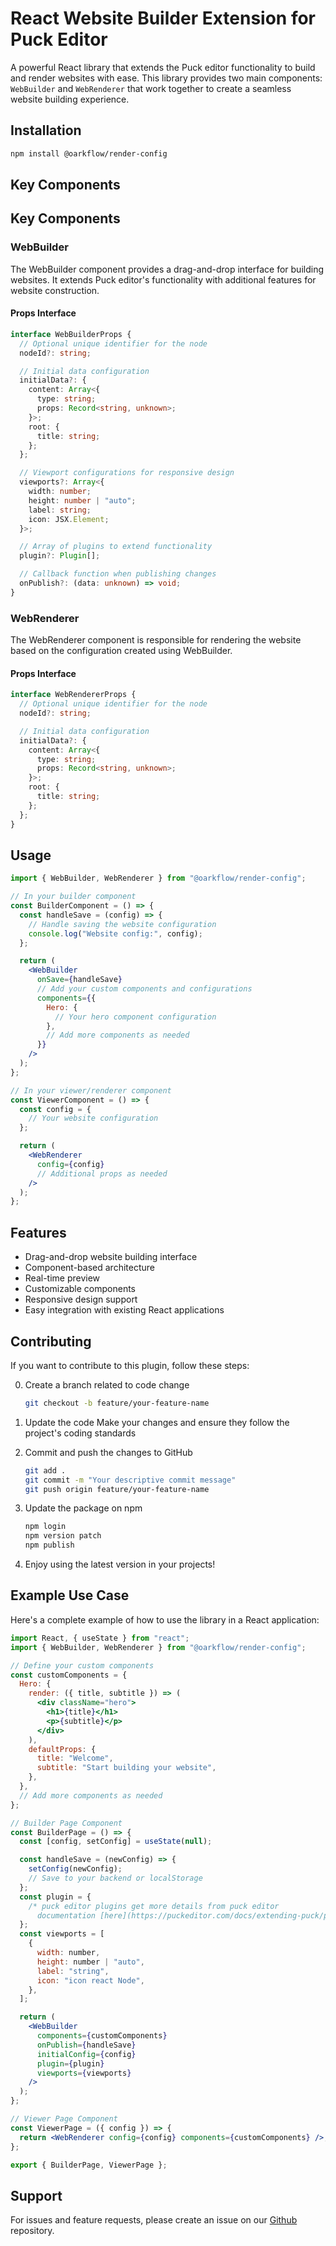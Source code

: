 # React Website Builder Extension for Puck Editor

A powerful React library that extends the Puck editor functionality to build and render websites with ease. This library provides two main components: `WebBuilder` and `WebRenderer` that work together to create a seamless website building experience.

## Installation

```bash
npm install @oarkflow/render-config
```

## Key Components

## Key Components

### WebBuilder

The WebBuilder component provides a drag-and-drop interface for building websites. It extends Puck editor's functionality with additional features for website construction.

#### Props Interface

```typescript
interface WebBuilderProps {
  // Optional unique identifier for the node
  nodeId?: string;

  // Initial data configuration
  initialData?: {
    content: Array<{
      type: string;
      props: Record<string, unknown>;
    }>;
    root: {
      title: string;
    };
  };

  // Viewport configurations for responsive design
  viewports?: Array<{
    width: number;
    height: number | "auto";
    label: string;
    icon: JSX.Element;
  }>;

  // Array of plugins to extend functionality
  plugin?: Plugin[];

  // Callback function when publishing changes
  onPublish?: (data: unknown) => void;
}
```

### WebRenderer

The WebRenderer component is responsible for rendering the website based on the configuration created using WebBuilder.

#### Props Interface

```typescript
interface WebRendererProps {
  // Optional unique identifier for the node
  nodeId?: string;

  // Initial data configuration
  initialData?: {
    content: Array<{
      type: string;
      props: Record<string, unknown>;
    }>;
    root: {
      title: string;
    };
  };
}
```

## Usage

```jsx
import { WebBuilder, WebRenderer } from "@oarkflow/render-config";

// In your builder component
const BuilderComponent = () => {
  const handleSave = (config) => {
    // Handle saving the website configuration
    console.log("Website config:", config);
  };

  return (
    <WebBuilder
      onSave={handleSave}
      // Add your custom components and configurations
      components={{
        Hero: {
          // Your hero component configuration
        },
        // Add more components as needed
      }}
    />
  );
};

// In your viewer/renderer component
const ViewerComponent = () => {
  const config = {
    // Your website configuration
  };

  return (
    <WebRenderer
      config={config}
      // Additional props as needed
    />
  );
};
```

## Features

- Drag-and-drop website building interface
- Component-based architecture
- Real-time preview
- Customizable components
- Responsive design support
- Easy integration with existing React applications

## Contributing

If you want to contribute to this plugin, follow these steps:

0. Create a branch related to code change

   ```bash
   git checkout -b feature/your-feature-name
   ```

1. Update the code
   Make your changes and ensure they follow the project's coding standards

2. Commit and push the changes to GitHub

   ```bash
   git add .
   git commit -m "Your descriptive commit message"
   git push origin feature/your-feature-name
   ```

3. Update the package on npm

   ```bash
   npm login
   npm version patch
   npm publish
   ```

4. Enjoy using the latest version in your projects!

## Example Use Case

Here's a complete example of how to use the library in a React application:

```jsx
import React, { useState } from "react";
import { WebBuilder, WebRenderer } from "@oarkflow/render-config";

// Define your custom components
const customComponents = {
  Hero: {
    render: ({ title, subtitle }) => (
      <div className="hero">
        <h1>{title}</h1>
        <p>{subtitle}</p>
      </div>
    ),
    defaultProps: {
      title: "Welcome",
      subtitle: "Start building your website",
    },
  },
  // Add more components as needed
};

// Builder Page Component
const BuilderPage = () => {
  const [config, setConfig] = useState(null);

  const handleSave = (newConfig) => {
    setConfig(newConfig);
    // Save to your backend or localStorage
  };
  const plugin = {
    /* puck editor plugins get more details from puck editor 
      documentation [here](https://puckeditor.com/docs/extending-puck/plugins) */
  };
  const viewports = [
    {
      width: number,
      height: number | "auto",
      label: "string",
      icon: "icon react Node",
    },
  ];

  return (
    <WebBuilder
      components={customComponents}
      onPublish={handleSave}
      initialConfig={config}
      plugin={plugin}
      viewports={viewports}
    />
  );
};

// Viewer Page Component
const ViewerPage = ({ config }) => {
  return <WebRenderer config={config} components={customComponents} />;
};

export { BuilderPage, ViewerPage };
```

## Support

For issues and feature requests, please create an issue on our [Github](https://github.com/oarkflow/render-config) repository.
